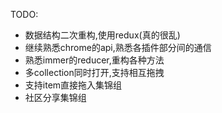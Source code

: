 TODO:
* 数据结构二次重构,使用redux(真的很乱)
* 继续熟悉chrome的api,熟悉各插件部分间的通信
* 熟悉immer的reducer,重构各种方法
* 多collection同时打开,支持相互拖拽
* 支持item直接拖入集锦组
* 社区分享集锦组